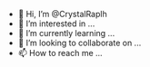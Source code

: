 - 👋 Hi, I’m @CrystalRaplh
- 👀 I’m interested in ...
- 🌱 I’m currently learning ...
- 💞️ I’m looking to collaborate on ...
- 📫 How to reach me ...

<!---
CrystalRaplh/CrystalRaplh is a ✨ special ✨ repository because its `README.md` (this file) appears on your GitHub profile.
You can click the Preview link to take a look at your changes.
--->
